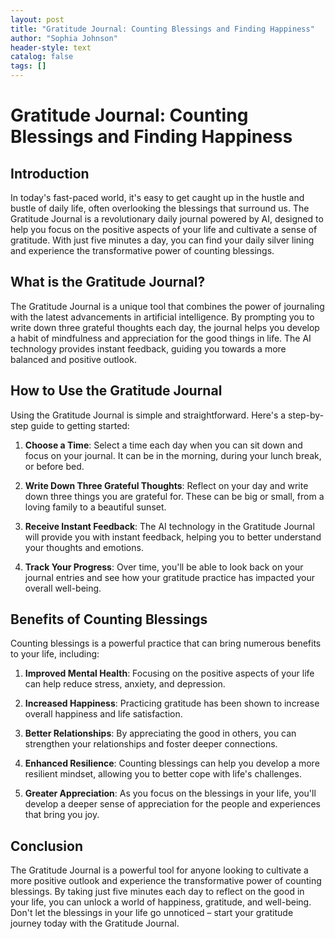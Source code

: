 ```yaml
---
layout: post
title: "Gratitude Journal: Counting Blessings and Finding Happiness"
author: "Sophia Johnson"
header-style: text
catalog: false
tags: []
---
```


# Gratitude Journal: Counting Blessings and Finding Happiness

## Introduction

In today's fast-paced world, it's easy to get caught up in the hustle and bustle of daily life, often overlooking the blessings that surround us. The Gratitude Journal is a revolutionary daily journal powered by AI, designed to help you focus on the positive aspects of your life and cultivate a sense of gratitude. With just five minutes a day, you can find your daily silver lining and experience the transformative power of counting blessings.

## What is the Gratitude Journal?

The Gratitude Journal is a unique tool that combines the power of journaling with the latest advancements in artificial intelligence. By prompting you to write down three grateful thoughts each day, the journal helps you develop a habit of mindfulness and appreciation for the good things in life. The AI technology provides instant feedback, guiding you towards a more balanced and positive outlook.

## How to Use the Gratitude Journal

Using the Gratitude Journal is simple and straightforward. Here's a step-by-step guide to getting started:

1. **Choose a Time**: Select a time each day when you can sit down and focus on your journal. It can be in the morning, during your lunch break, or before bed.

2. **Write Down Three Grateful Thoughts**: Reflect on your day and write down three things you are grateful for. These can be big or small, from a loving family to a beautiful sunset.

3. **Receive Instant Feedback**: The AI technology in the Gratitude Journal will provide you with instant feedback, helping you to better understand your thoughts and emotions.

4. **Track Your Progress**: Over time, you'll be able to look back on your journal entries and see how your gratitude practice has impacted your overall well-being.

## Benefits of Counting Blessings

Counting blessings is a powerful practice that can bring numerous benefits to your life, including:

1. **Improved Mental Health**: Focusing on the positive aspects of your life can help reduce stress, anxiety, and depression.

2. **Increased Happiness**: Practicing gratitude has been shown to increase overall happiness and life satisfaction.

3. **Better Relationships**: By appreciating the good in others, you can strengthen your relationships and foster deeper connections.

4. **Enhanced Resilience**: Counting blessings can help you develop a more resilient mindset, allowing you to better cope with life's challenges.

5. **Greater Appreciation**: As you focus on the blessings in your life, you'll develop a deeper sense of appreciation for the people and experiences that bring you joy.

## Conclusion

The Gratitude Journal is a powerful tool for anyone looking to cultivate a more positive outlook and experience the transformative power of counting blessings. By taking just five minutes each day to reflect on the good in your life, you can unlock a world of happiness, gratitude, and well-being. Don't let the blessings in your life go unnoticed – start your gratitude journey today with the Gratitude Journal.